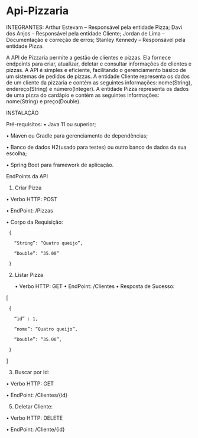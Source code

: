 # Api-Pizzaria

INTEGRANTES:
Arthur Estevam – Responsável pela entidade Pizza;
Davi dos Anjos – Responsável pela entidade Cliente;
Jordan de Lima – Documentação e correção de erros;
Stanley Kennedy – Responsável pela entidade Pizza.


A API de Pizzaria permite a gestão de clientes e pizzas. Ela fornece endpoints para criar, atualizar, deletar e consultar informações de clientes e pizzas. A API é simples e eficiente, facilitando o gerenciamento básico de um sistemas de pedidos de pizzas.
A entidade Cliente representa os dados de um cliente da pizzaria e contém as seguintes informações: nome(String), endereço(String) e número(Integer). A entidade Pizza representa os dados de uma pizza do cardápio e contém as seguintes informações: nome(String) e preço(Double). 

INSTALAÇÃO

Pré-requisitos:
•	Java 11 ou superior;

•	Maven ou Gradle para gerenciamento de dependências;

•	Banco de dados H2(usado para testes) ou outro banco de dados da sua escolha;

•	Spring Boot para framework de aplicação.



EndPoints da API

1.	Criar Pizza
   
   •	Verbo HTTP: POST

   •	EndPoint: /Pizzas

   •	Corpo da Requisição:
   
     {
     
       “String”: “Quatro queijo”,
       
       “Double”: “35.00”
       
     }

2.	Listar Pizza
   
      •	Verbo HTTP: GET
      •	EndPoint: /Clientes
      •	Resposta de Sucesso:


   
   [
   
     {

  	   “id” : 1,
  	
  	   “nome”: “Quatro queijo”,
  	
  	   “Double”: “35.00”,
  	
     }
     
   ]
   
3.	Buscar por Id:
   
   •	Verbo HTTP: GET
   
   •	EndPoint: /Clientes/{id}

5.	Deletar Cliente:
   
   •	Verbo HTTP: DELETE
   
   •	EndPoint: /Cliente/{id}

